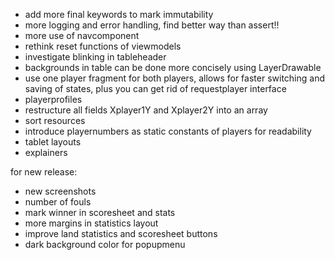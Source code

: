 - add more final keywords to mark immutability
- more logging and error handling, find better way than assert!!
- more use of navcomponent
- rethink reset functions of viewmodels
- investigate blinking in tableheader
- backgrounds in table can be done more concisely using LayerDrawable
- use one player fragment for both players, allows for faster switching and saving of states, plus you can get rid of requestplayer interface
- playerprofiles
- restructure all fields Xplayer1Y and Xplayer2Y into an array
- sort resources
- introduce playernumbers as static constants of players for readability
- tablet layouts
- explainers


for new release:
- new screenshots
- number of fouls
- mark winner in scoresheet and stats
- more margins in statistics layout
- improve land statistics and scoresheet buttons
- dark background color for popupmenu
